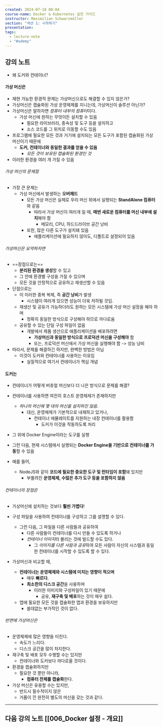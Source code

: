 ```yaml
---
created: 2024-07-18 00:04
course-name: Docker & Kubernetes 실전 가이드
instructor: Maximilian Schwarzmüller
section: "섹션 1: 시작하기"
presentation: 
tags:
  - lecture-note
  - "#udemy"
---
```

## 강의 노트
- 왜 도커와 컨테이너?
#### 가상 머신은
- 재현 가능한 환경적 문제는 가상머신으로도 해결할 수 있지 않은가?
- 가상머신은 캡슐화된 가상 운영체제를 지니는데, 가상머신이 솔루션 아닌가?
- 가상머신은 말하자면 *컴퓨터 내부의 컴퓨터*이다.
	- 가상 머신에 원하는 무엇이든 설치할 수 있음
		- 필요한 라이브러리, 종속성 및 도구 등을 설치하고 
		- 소스 코드를 그 위치로 이동할 수도 있음
- 프로그램에 필요한 모든 것과 거기에 설치되는 모든 도구가 포함된 캡슐화된 가상 머신이기 때문에
	- **도커, 컨테이너와 동일한 결과를 얻을 수 있음**
		- *모든 것이 보유된 캡슐화된 환경인 것*
- 이러한 환경을 여러 개 가질 수 있음

###### 가상 머신의 문제점
- 가장 큰 문제는 
	- 가상 머신에서 발생하는 **오버헤드**
		- 모든 가상 머신은 실제로 우리 머신 위에서 실행되는 **StandAlone 컴퓨터**와 같음
			- 따라서 가상 머신이 여러개 일 때, **매번 새로운 컴퓨터를 머신 내부에 설치**해야 함
				- 메모리, CPU, 하드드라이브 공간 낭비
		- 또한, 많은 다른 도구가 설치돼 있음
			- 애플리케이션에 필요하지 않아도, 디폴트로 설정되어 있음

###### 가상머신은 요약하자면
- ==장점으로는==
	- **분리된 환경을 생성**할 수 있고
	- 그 안에 환경별 구성을 가질 수 있으며
	- 모든 것을 안정적으로 공유하고 재생산할 수 있음
- 단점으로는
	- 이 이러한 중복 복제, 즉 **공간 낭비**가 발생
		- 시스템이 여러개 있으면 성능이 더욱 저하될 것임.
	- 재생산 및 공유가 가능하더라도 원하는 모든 시스템에 가상 머신 설정을 해야 하며
		- 정확히 동일한 방식으로 구성해야 하므로 까다로움
	- 공유할 수 있는 단일 구성 파일이 없음
		- 개발에서 제품 생산으로 애플리케이션을 배포하려면
			- **가상머신과 동일한 방식으로 프로덕션 머신을 구성해야** 함
			- 또는, 프로덕션 머신에서 가상 머신을 실행해야 함 -> 성능 낭비
- 따라서, 문제를 해결하긴 하지만, 완벽한 방법은 아님
	- 이것이 도커와 컨테이너를 사용하는 이유임
		- 실질적으로 여기서 컨테이너가 핵심 개념

#### 도커는
- 컨테이너가 어떻게 버츄얼 머신보다 더 나은 방식으로 문제를 해결?
- 컨테이너를 사용하면 여전히 호스트 운영체제가 존재하지만
	- *하나의 머신에 몇 대의 머신을 설치하진 않음*.
		- 대신, 운영체제가 기본적으로 내재하고 있거나, 
			- 컨테이너 에뮬레이트를 지원하는 내장 컨테이너를 활용함
				- 도커가 이것을 작동하도록 처리
- 그 위에 Docker Engine이라는 도구를 실행
- 그런 다음, 현재 시스템에서 실행되는 **Docker Engine을 기반으로 컨테이너를 가동**할 수 있음

- 예를 들어, 
	- NodeJS와 같이 **코드에 필요한 중요한 도구 및 런타임이 포함**돼 있지만
		- 부풀려진 **운영체제, 수많은 추가 도구 등을 포함하지 않음**
###### 컨테이너의 장점은
- 가상머신에 설치하는 것보다 **훨씬 가볍다**!

- 구성 파일을 사용하여 컨테이너를 구성하고 그를 설명할 수 있다.
	- 그런 다음, 그 파일을 다른 사람들과 공유하여
		- 다른 사람들이 컨테이너를 다시 만들 수 있도록 하거나
		- *컨테이너 이미지*라 불리는 것에 빌드할 수도 있다.
			- 그 *이미지를 다른 사람과 공유*하여 모든 사람이 자신의 시스템과 동일한 컨테이너를 시작할 수 있도록 할 수 있다.

- 가상머신과 비교할 때,
	- **컨테이너는 운영체제와 시스템에 미치는 영향이 적으며**
		- 매우 **빠르다**.
		- **최소한의 디스크 공간**을 사용하며 
			- 이러한 이미지와 구성파일이 있기 때문에
				- 공유, **재구축 및 배포**하는 것이 매우 쉽다.
	- 앱에 필요한 모든 것을 캡슐화한 앱과 환경을 보유하지만
		- 쓸데없는 부가적인 것이 없다.

###### 반면에 가상머신은
- 운영체제에 많은 영향을 미친다.
	- 속도가 느리다.
	- 디스크 공간을 많이 차지한다.
- 재구축 및 배포 모두 수행할 수는 있지만
	- 컨테이너와 도커보다 까다로울 것이다.
- 환경을 캡슐화하지만
	- 필요한 것 뿐만 아니라, 
		- **컴퓨터 전체를 캡슐화**한다.
- 가상 머신은 유용할 수는 있지만, 
	- 반드시 필수적이지 않은
	- 거품이 낀 완전히 별도의 머신을 갖는 것과 같다.
---
## 다음 강의 노트 [[006_Docker 설정 - 개요]]
